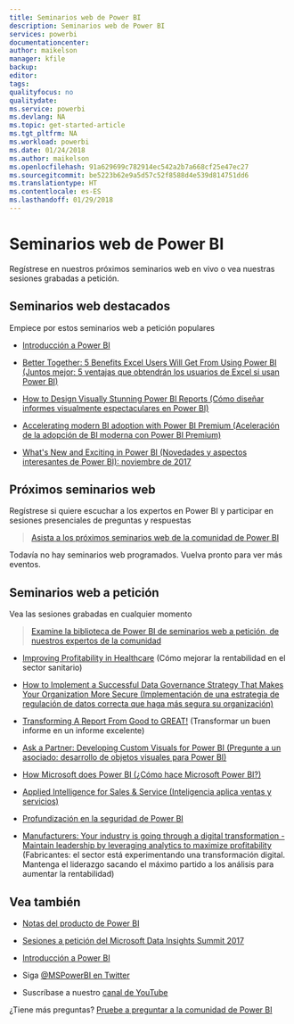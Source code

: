 ```yaml
---
title: Seminarios web de Power BI
description: Seminarios web de Power BI
services: powerbi
documentationcenter: 
author: maikelson
manager: kfile
backup: 
editor: 
tags: 
qualityfocus: no
qualitydate: 
ms.service: powerbi
ms.devlang: NA
ms.topic: get-started-article
ms.tgt_pltfrm: NA
ms.workload: powerbi
ms.date: 01/24/2018
ms.author: maikelson
ms.openlocfilehash: 91a629699c782914ec542a2b7a668cf25e47ec27
ms.sourcegitcommit: be5223b62e9a5d57c52f8588d4e539d814751dd6
ms.translationtype: HT
ms.contentlocale: es-ES
ms.lasthandoff: 01/29/2018
---
```

# <a name="power-bi-webinars"></a>Seminarios web de Power BI

Regístrese en nuestros próximos seminarios web en vivo o vea nuestras sesiones grabadas a petición.

## <a name="featured-webinars"></a>Seminarios web destacados

Empiece por estos seminarios web a petición populares

- [Introducción a Power BI](https://info.microsoft.com/getting-started-with-power-bi-ondemand.html?Is=Website)

- [Better Together: 5 Benefits Excel Users Will Get From Using Power BI (Juntos mejor: 5 ventajas que obtendrán los usuarios de Excel si usan Power BI)](https://info.microsoft.com/excel-powerbi-better-together.html?Is=Website)

- [How to Design Visually Stunning Power BI Reports (Cómo diseñar informes visualmente espectaculares en Power BI)](https://community.powerbi.com/t5/Webinars-and-Video-Gallery/5-3-17-Webinar-How-to-Design-Visually-Stunning-Power-BI-Reports/m-p/168204?Is=Website)

- [Accelerating modern BI adoption with Power BI Premium (Aceleración de la adopción de BI moderna con Power BI Premium)](https://info.microsoft.com/powerbi-premium-webinar-ondemand.html?Is=Website)

- [What's New and Exciting in Power BI (Novedades y aspectos interesantes de Power BI): noviembre de 2017](https://info.microsoft.com/whats-new-powerbi-report-server.html?Is=Website)

## <a name="upcoming-webinars"></a>Próximos seminarios web

Regístrese si quiere escuchar a los expertos en Power BI y participar en sesiones presenciales de preguntas y respuestas

>[Asista a los próximos seminarios web de la comunidad de Power BI](https://community.powerbi.com/t5/Webinars-and-Video-Gallery/bd-p/VideoTipsTricks?filter=webinars&featured=yes&Is=Website)

Todavía no hay seminarios web programados. Vuelva pronto para ver más eventos.

## <a name="on-demand-webinars"></a>Seminarios web a petición

Vea las sesiones grabadas en cualquier momento

>[Examine la biblioteca de Power BI de seminarios web a petición, de nuestros expertos de la comunidad](https://community.powerbi.com/t5/Webinars-and-Video-Gallery/bd-p/VideoTipsTricks?filter=webinars&featured=yes&Is=Website)

- [Improving Profitability in Healthcare](https://info.microsoft.com/improving-profitability-in-healthcare.html?Is=Website) (Cómo mejorar la rentabilidad en el sector sanitario)

- [How to Implement a Successful Data Governance Strategy That Makes Your Organization More Secure (Implementación de una estrategia de regulación de datos correcta que haga más segura su organización)](https://info.microsoft.com/powerbi-data-governance-strategy-ondemand.html?Is=Website)

- [Transforming A Report From Good to GREAT!](https://community.powerbi.com/t5/Webinars-and-Video-Gallery/Power-BI-Transforming-A-Report-From-Good-to-GREAT/m-p/315119?Is=Website) (Transformar un buen informe en un informe excelente)

- [Ask a Partner: Developing Custom Visuals for Power BI (Pregunte a un asociado: desarrollo de objetos visuales para Power BI)](https://community.powerbi.com/t5/Webinars-and-Video-Gallery/Ask-a-Partner-Developing-Custom-Visuals-for-Power-BI/m-p/150368?Is=Website)

- [How Microsoft does Power BI (¿Cómo hace Microsoft Power BI?)](https://info.microsoft.com/US-PowerBI-WBNR-FY17-11Nov-29-BIATMIcrosoft274828_01Registration-ForminBody.html?Is=Website)

- [Applied Intelligence for Sales & Service (Inteligencia aplica ventas y servicios)](https://info.microsoft.com/applied-intelligence-for-sales-service.html?Is=Website)

- [Profundización en la seguridad de Power BI](https://community.powerbi.com/t5/Webinars-and-Video-Gallery/5-23-2017-Power-BI-security-deep-dive-by-Kasper-de-Jonge/m-p/161476?Is=Website)

- [Manufacturers: Your industry is going through a digital transformation - Maintain leadership by leveraging analytics to maximize profitability](https://info.microsoft.com/digital-transformation-in-manufacturing.html?Is=Website) (Fabricantes: el sector está experimentando una transformación digital. Mantenga el liderazgo sacando el máximo partido a los análisis para aumentar la rentabilidad)

## <a name="see-also"></a>Vea también

- [Notas del producto de Power BI](whitepapers.md)

- [Sesiones a petición del Microsoft Data Insights Summit 2017](https://community.powerbi.com/t5/Data-Insights-Summit-2017-On/bd-p/DataInsightsSummit2017OnDemand?Is=Website)

- [Introducción a Power BI](service-get-started.md)

- Siga [@MSPowerBI en Twitter](https://twitter.com/mspowerbi)

- Suscríbase a nuestro [canal de YouTube](https://www.youtube.com/mspowerbi)

¿Tiene más preguntas? [Pruebe a preguntar a la comunidad de Power BI](https://community.powerbi.com/)

